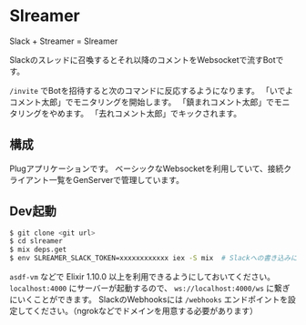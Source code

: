 # Slreamer

Slack + Streamer = Slreamer

Slackのスレッドに召喚するとそれ以降のコメントをWebsocketで流すBotです。

`/invite` でBotを招待すると次のコマンドに反応するようになります。
「いでよコメント太郎」でモニタリングを開始します。
「鎮まれコメント太郎」でモニタリングをやめます。
「去れコメント太郎」でキックされます。

## 構成

Plugアプリケーションです。
ベーシックなWebsocketを利用していて、接続クライアント一覧をGenServerで管理しています。

## Dev起動

```zsh
$ git clone <git url>
$ cd slreamer
$ mix deps.get
$ env SLREAMER_SLACK_TOKEN=xxxxxxxxxxxx iex -S mix  # Slackへの書き込みにはSlackのBot OAuth Tokenが必要です
```

`asdf-vm` などで Elixir 1.10.0 以上を利用できるようにしておいてください。
`localhost:4000` にサーバーが起動するので、 `ws://localhost:4000/ws` に繋ぎにいくことができます。
SlackのWebhooksには `/webhooks` エンドポイントを設定してください。（ngrokなどでドメインを用意する必要があります）
